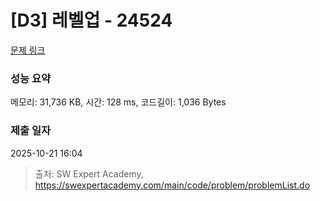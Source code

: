 # [D3] 레벨업 - 24524 

[문제 링크](https://swexpertacademy.com/main/code/problem/problemDetail.do?contestProbId=AZelvp3qmdDHBISV) 

### 성능 요약

메모리: 31,736 KB, 시간: 128 ms, 코드길이: 1,036 Bytes

### 제출 일자

2025-10-21 16:04



> 출처: SW Expert Academy, https://swexpertacademy.com/main/code/problem/problemList.do